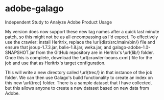 adobe-galago
============

Independent Study to Analyze Adobe Product Usage


My version does now support these new tag names after a quick last minute patch, so this
might not be as all encompassing as I'd expect. 
To effectively use the crawler:
install Heritrix, replace the \url{dist/src/main/bin/} file and ensure that jsoup-1.7.3.jar,
balie-1.8.jar, weka.jar, and galago-adobe-1.0-SNAPSHOT.jar 
from the GitHub repository are in Heritrix's \url{lib/} folder. Once this is complete, download the
\url{crawler-beans.cxml} file for the job and use that as Heritrix's target configuration.

This will write a new directory called \url{trec/} in that instance of the job folder. We can
then use Galago's build functionality to create an index on this new \url{trec} folder.
There is a sample dataset that I have collected, but this allows anyone to create
a new dataset based on new data from Adobe.

